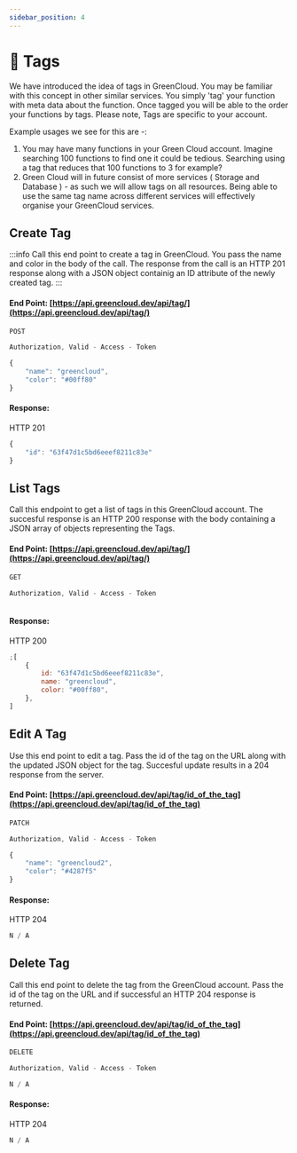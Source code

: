 ```yaml
---
sidebar_position: 4
---
```


# 🧾 Tags

We have introduced the idea of tags in GreenCloud. You may be familiar with this concept in other similar services. You simply 'tag' your function with meta data about the function. Once tagged you will be able to the order your functions by tags. Please note, Tags are specific to your account.

Example usages we see for this are -:

1. You may have many functions in your Green Cloud account. Imagine searching 100 functions to find one it could be tedious. Searching using a tag that reduces that 100 functions to 3 for example?
2. Green Cloud will in future consist of more services ( Storage and Database ) - as such we will allow tags on all resources. Being able to use the same tag name across different services will effectively organise your GreenCloud services.

## Create Tag

:::info
Call this end point to create a tag in GreenCloud. You pass the name and color in the body of the call. The response from the call is an HTTP 201 response along with a JSON object containig an ID attribute of the newly created tag.
:::

#### End Point: [https://api.greencloud.dev/api/tag/](https://api.greencloud.dev/api/tag/)

```js title="HTTP VERB"
POST
```

```js title="Content Header"
Authorization, Valid - Access - Token
```

```js title="Body"
{
	"name": "greencloud",
	"color": "#00ff80"
}

```

#### Response:

HTTP 201

```js title="API Response"
{
	"id": "63f47d1c5bd6eeef8211c83e"
}
```

## List Tags

Call this endpoint to get a list of tags in this GreenCloud account. The succesful response is an HTTP 200 response with the body containing a JSON array of objects representing the Tags.

#### End Point: [https://api.greencloud.dev/api/tag/](https://api.greencloud.dev/api/tag/)

```js title="HTTP VERB"
GET
```

```js title="Content Header"
Authorization, Valid - Access - Token
```

```js title="Body"

```

#### Response:

HTTP 200

```js title="API Response"
;[
    {
        id: "63f47d1c5bd6eeef8211c83e",
        name: "greencloud",
        color: "#00ff80",
    },
]
```

## Edit A Tag

Use this end point to edit a tag. Pass the id of the tag on the URL along with the updated JSON object for the tag. Succesful update results in a 204 response from the server.

#### End Point: [https://api.greencloud.dev/api/tag/id_of_the_tag](https://api.greencloud.dev/api/tag/id_of_the_tag)

```js title="HTTP VERB"
PATCH
```

```js title="Content Header"
Authorization, Valid - Access - Token
```

```js title="Body"
{
	"name": "greencloud2",
	"color": "#4287f5"
}

```

#### Response:

HTTP 204

```js title="API Response"
N / A
```

## Delete Tag

Call this end point to delete the tag from the GreenCloud account. Pass the id of the tag on the URL and if successful an HTTP 204 response is returned.

#### End Point: [https://api.greencloud.dev/api/tag/id_of_the_tag](https://api.greencloud.dev/api/tag/id_of_the_tag)

```js title="HTTP VERB"
DELETE
```

```js title="Content Header"
Authorization, Valid - Access - Token
```

```js title="Body"
N / A
```

#### Response:

HTTP 204

```js title="API Response"
N / A
```
